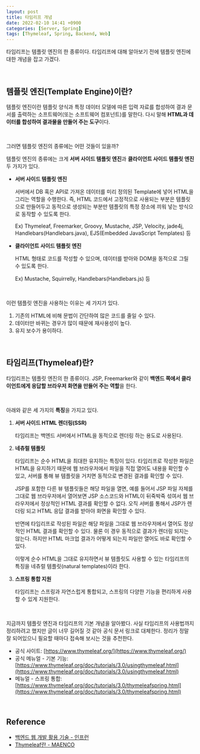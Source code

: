 ```yaml
---
layout: post
title: 타임리프 개념
date: 2022-02-10 14:41 +0900
categories: [Server, Spring]
tags: [Thymeleaf, Spring, Backend, Web]
---
```




타임리프는 템플릿 엔진의 한 종류이다. 타임리프에 대해 알아보기 전에 템플릿 엔진에 대한 개념을 잡고 가겠다. 

<br>

## 템플릿 엔진(Template Engine)이란?

템플릿 엔진이란 템플릿 양식과 특정 데이터 모델에 따른 입력 자료를 합성하여 결과 문서를 출력하는 소프트웨어(또는 소프트웨어 컴포넌트)를 말한다. 다시 말해 **HTML과 데이터를 합성하여 결과물을 만들어 주는 도구**이다.

<br>

그러면 템플릿 엔진의 종류에는 어떤 것들이 있을까?

템플릿 엔진의 종류에는 크게 **서버 사이드 템플릿 엔진**과 **클라이언트 사이드 템플릿 엔진** 두 가지가 있다. 

- **서버 사이드 템플릿 엔진**

  서버에서 DB 혹은 API로 가져온 데이터를 미리 정의된 Template에 넣어 HTML을 그리는 역할을 수행한다. 즉, HTML 코드에서 고정적으로 사용되는 부분은 템플릿으로 만들어두고 동적으로 생성되는 부분만 템플릿의 특정 장소에 끼워 넣는 방식으로 동작할 수 있도록 한다.

  Ex) Thymeleaf, Freemarker, Groovy, Mustache, JSP, Velocity, jade4j, Handlebars(Handlebars.java), EJS(Embedded JavaScript Templates)  등

- **클라이언트 사이드 템플릿 엔진**

  HTML 형태로 코드를 작성할 수 있으며, 데이터를 받아와 DOM을 동적으로 그릴 수 있도록 한다. 

  Ex) Mustache, Squirrelly, Handlebars(Handlebars.js) 등

<br>

이런 템플릿 엔진을 사용하는 이유는 세 가지가 있다. 

1. 기존의 HTML에 비해 문법이 간단하여 많은 코드를 줄일 수 있다.
2. 데이터만 바뀌는 경우가 많이 때문에 재사용성이 높다.
3. 유지 보수가 용이하다.

<br>

## 타임리프(Thymeleaf)란?

타임리프는 템플릿 엔진의 한 종류이다.  JSP, Freemarker와 같이 **백엔드 쪽에서 클라이언트에게 응답할 브라우저 화면을 만들어 주는 역할**을 한다. 

<br>

아래와 같은 세 가지의 **특징**을 가지고 있다.

1. **서버 사이드 HTML 렌더링(SSR)**

   타임리프는 백엔드 서버에서 HTML을 동적으로 렌더링 하는 용도로 사용된다.

2. **네츄럴 템플릿**

   타임리프는 순수 HTML을 최대한 유지하는 특징이 있다. 타임리프로 작성한 파일은 HTML을 유지하기 때문에 웹 브라우저에서 파일을 직접 열어도 내용을 확인할 수 있고, 서버를 통해 뷰 템플릿을 거치면 동적으로 변경된 결과를 확인할 수 있다.

   JSP를 포함한 다른 뷰 템플릿들은 해당 파일을 열면, 예를 들어서 JSP 파일 자체를 그대로 웹 브라우저에서 열어보면 JSP 소스코드와 HTML이 뒤죽박죽 섞여서 웹 브라우저에서 정상적인 HTML 결과를 확인할 수 없다. 오직 서버를 통해서 JSP가 렌더링 되고 HTML 응답 결과를 받아야 화면을 확인할 수 있다.

   반면에 타임리프로 작성된 파일은 해당 파일을 그대로 웹 브라우저에서 열어도 정상적인 HTML 결과를 확인할 수 있다. 물론 이 경우 동적으로 결과가 렌더링 되지는 않는다. 하지만 HTML 마크업 결과가 어떻게 되는지 파일만 열어도 바로 확인할 수 있다.

   이렇게 순수 HTML을 그대로 유지하면서 뷰 템플릿도 사용할 수 있는 타임리프의 특징을 네츄럴 템플릿(natural templates)이라 한다.

3. **스프링 통합 지원**

   타임리프는 스프링과 자연스럽게 통합되고, 스프링의 다양한 기능을 편리하게 사용할 수 있게 지원한다. 

<br>

지금까지 템플릿 엔진과 타임리프의 기본 개념을 알아봤다. 사실 타임리프의 사용법까지 정리하려고 했지만 글이 너무 길어질 것 같아 공식 문서 링크로 대체한다. 정리가 정말 잘 되어있으니 필요할 때마다 접속해 보시는 것을 추천한다.

- 공식 사이트: [https://www.thymeleaf.org/](https://www.thymeleaf.org/)
- 공식 메뉴얼 - 기본 기능: [https://www.thymeleaf.org/doc/tutorials/3.0/usingthymeleaf.html](https://www.thymeleaf.org/doc/tutorials/3.0/usingthymeleaf.html)
- 메뉴얼 - 스프링 통합: [https://www.thymeleaf.org/doc/tutorials/3.0/thymeleafspring.html](https://www.thymeleaf.org/doc/tutorials/3.0/thymeleafspring.html)

<br>

## Reference

- [백엔드 웹 개발 활용 기술 - 인프런](https://www.inflearn.com/course/%EC%8A%A4%ED%94%84%EB%A7%81-mvc-2#)
- [Thymeleaf란 - MAENCO](https://maenco.tistory.com/entry/Thymeleaf-Thymeleaf%EB%9E%80)
